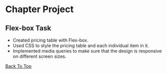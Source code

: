 # Chapter Project

## Flex-box Task

- Created pricing table with Flex-box.  
-  Used CSS to style the pricing table and each individual item in it.
- Implemented media queries to make sure  that the design is responsive on different screen sizes.  

[Back To Top](#chapter-project)
